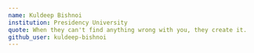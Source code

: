 ```yaml
---
name: Kuldeep Bishnoi
institution: Presidency University
quote: When they can't find anything wrong with you, they create it.
github_user: kuldeep-bishnoi
---
```

